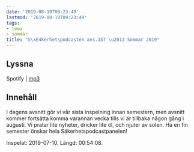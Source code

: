 ```yaml
---
date: '2019-08-19T09:23:49'
lastmod: '2019-08-19T09:23:49'
tags:
- tema
- sommar
title: "S\xE4kerhetspodcasten avs.157 \u2013 Sommar 2019"
---
```

## Lyssna

Spotify \| [mp3](http://traffic.libsyn.com/sakerhetspodcasten/2019-07-10_Sakerhetspodcasten.mp3)

## Innehåll

I dagens avsnitt gör vi vår sista inspelning innan semestern, men avsnitt kommer
fortsätta komma varannan vecka tills vi är tillbaka någon gång i augusti. Vi pratar
lite nyheter, dricker lite öl, och njuter av solen. Ha en fin semester önskar hela
Säkerhetspodcastpanelen!

Inspelat: 2019-07-10. Längd: 00:54:08.

